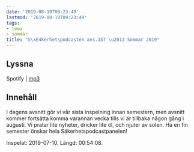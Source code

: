 ```yaml
---
date: '2019-08-19T09:23:49'
lastmod: '2019-08-19T09:23:49'
tags:
- tema
- sommar
title: "S\xE4kerhetspodcasten avs.157 \u2013 Sommar 2019"
---
```

## Lyssna

Spotify \| [mp3](http://traffic.libsyn.com/sakerhetspodcasten/2019-07-10_Sakerhetspodcasten.mp3)

## Innehåll

I dagens avsnitt gör vi vår sista inspelning innan semestern, men avsnitt kommer
fortsätta komma varannan vecka tills vi är tillbaka någon gång i augusti. Vi pratar
lite nyheter, dricker lite öl, och njuter av solen. Ha en fin semester önskar hela
Säkerhetspodcastpanelen!

Inspelat: 2019-07-10. Längd: 00:54:08.

